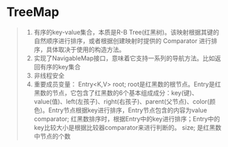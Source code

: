 # TreeMap
> 1. 有序的key-value集合，本质是R-B Tree(红黑树)。该映射根据其键的自然顺序进行排序，或者根据创建映射时提供的 Comparator 进行排序，具体取决于使用的构造方法。
> 2. 实现了NavigableMap接口，意味着它支持一系列的导航方法。比如返回有序的key集合
> 3. 非线程安全
> 4. 重要成员变量：
> 	Entry<K,V> root; root是红黑数的根节点。Entry是红黑数的节点，它包含了红黑数的6个基本组成成分：key(键)、value(值)、left(左孩子)、right(右孩子)、parent(父节点)、color(颜色)。Entry节点根据key进行排序，Entry节点包含的内容为value
>     comparator; 红黑数排序时，根据Entry中的key进行排序；Entry中的key比较大小是根据比较器comparator来进行判断的。
>     size; 是红黑数中节点的个数